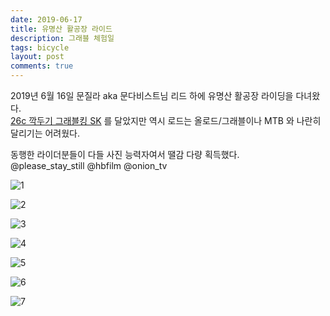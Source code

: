 ```yaml
---
date: 2019-06-17
title: 유명산 활공장 라이드
description: 그래블 체험일
tags: bicycle
layout: post
comments: true
---
```


2019년 6월 16일 문질라 aka 문다비스트님 리드 하에 유명산 활공장 라이딩을 다녀왔다.  
[26c 깍두기 그래블킹 SK](https://nnwb.github.io/nnwb.github.io/2018/12/GKING.html) 를 달았지만 역시 로드는 올로드/그래블이나 MTB 와 나란히 달리기는 어려웠다.

동행한 라이더분들이 다들 사진 능력자여서 땔감 다량 획득했다.  
@please_stay_still @hbfilm @onion_tv

![1](https://lh3.googleusercontent.com/MbrfOCDVxpCVphhcG0T9aLbPFZ69j-FFWGjuGqnKFHyADm2cdllQpRGbcQ6elwkSWIqEv-vnm8WhbTTPQ0jz3w7-ZbcFofUNv_l27cfQqGUAQPkTLLGI5XuLBAYIZkJse2SNfJN5ag=w2400)

![2](https://lh3.googleusercontent.com/8PG0-lnfnsxZbY1wGxdLc4QnKG7yU2buTrLUP__LpoazSRx6ghhx1g2b4uVndghNaoNGdkoGWMsEbkGr2NcOyMm6pKPtl4c08FF9ahx9IziT3wLTD2tfSPPl1yVaQVN0YoPWekXRWg=w2400)

![3](https://lh3.googleusercontent.com/PbLW88i74IgwhfUYxZ20qWgPjcPsUAO17mZN_x6U26Cbn_HXhIFrUw7tSQi73PPoSnL9fMYlf9twWl_MP1Ckhn63rgNshyVKop6MxMXBiGLjj82t5V3aauqWt7WLP2_GDhc55tfmIQ=w2400)

![4](https://lh3.googleusercontent.com/Pl19JdiIM-mJ6XZ6OFWunJE04nju-nPxeLb7ikvhhfH7W3TQXIAQG4fAy-SiFhpgVNJ3T3ylCwTg1TrWJsntkQg6mUyx6l2Em41G-ZJeBjIz-MsmFwb3HCYZz_EFiBVCO919dzq-TA=w2400)

![5](https://lh3.googleusercontent.com/j9DO3ixUAd6zMLJJvO7wfum2pPozKIeF9tfR8fIzSr_HIqJuoDYByW4bk2WQ0xl_FWJ7CyMRDCwhVl5nBpzQD57FjAFMqAzdQjbEgyb_YEQ0nJdNQhcPcuuTvgqGWjeyLCqZkyQQUA=w2400)

![6](https://lh3.googleusercontent.com/gunYW3QZVT5EQvsOudrsZH1VpIqDZe6UapdXT6K7Czrt50iVIhuHau-nFvHosulamHHxjQ4bhRSCwokx84g12Rbl8Npaab71MAo2H4JkNm_Gms3yz7dxstn5qYSRuK56RtTwVWfpWQ=w2400)

![7](https://lh3.googleusercontent.com/4O2tABeoE2Vf8Of1X-E0zGisTCkBUulh2odz_bjwoSEYUzboYmKS5NKOps32GYFf16wQRw1QIqVgEx0no0dJkt1L9fi7KRUiPA48kkPP_p4SnOek93ioq3QPDPfAViZWum8BHJlzSA=w2400)

